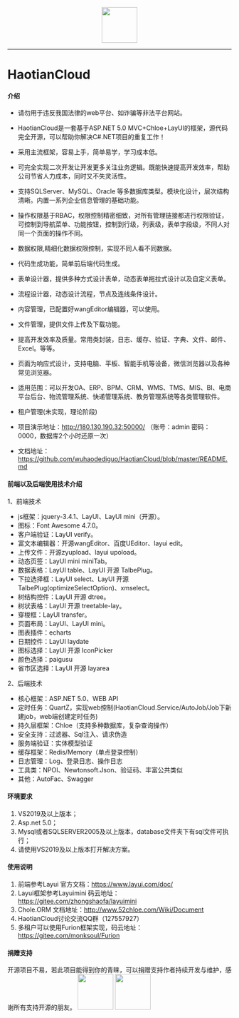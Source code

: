 <p></p>
<p></p>

<p align="center">
<img src="http://180.130.190.32:50000/icon/favicon.ico" height="80"/>
</p>
<div align="center">

</div>

----
# HaotianCloud

#### 介绍

- 请勿用于违反我国法律的web平台、如诈骗等非法平台网站。
- HaotianCloud是一套基于ASP.NET 5.0  MVC+Chloe+LayUI的框架，源代码完全开源，可以帮助你解决C#.NET项目的重复工作！
- 采用主流框架，容易上手，简单易学，学习成本低。
- 可完全实现二次开发让开发更多关注业务逻辑。既能快速提高开发效率，帮助公司节省人力成本，同时又不失灵活性。
- 支持SQLServer、MySQL、Oracle 等多数据库类型。模块化设计，层次结构清晰。内置一系列企业信息管理的基础功能。
- 操作权限基于RBAC，权限控制精密细致，对所有管理链接都进行权限验证，可控制到导航菜单、功能按钮，控制到行级，列表级，表单字段级，不同人对同一个页面的操作不同。
- 数据权限,精细化数据权限控制，实现不同人看不同数据。
- 代码生成功能，简单前后端代码生成。
- 表单设计器，提供多种方式设计表单，动态表单拖拉式设计以及自定义表单。
- 流程设计器，动态设计流程，节点及连线条件设计。
- 内容管理，已配置好wangEditor编辑器，可以使用。
- 文件管理，提供文件上传及下载功能。
- 提高开发效率及质量。常用类封装，日志、缓存、验证、字典、文件、邮件、Excel。等等。
- 页面为响应式设计，支持电脑、平板、智能手机等设备，微信浏览器以及各种常见浏览器。
- 适用范围：可以开发OA、ERP、BPM、CRM、WMS、TMS、MIS、BI、电商平台后台、物流管理系统、快递管理系统、教务管理系统等各类管理软件。
- 租户管理(未实现，理论阶段)


- 项目演示地址：http://180.130.190.32:50000/  （账号：admin 密码：0000，数据库2个小时还原一次）
- 文档地址：https://github.com/wuhaodediguo/HaotianCloud/blob/master/README.md

#### 前端以及后端使用技术介绍

1、前端技术

- js框架：jquery-3.4.1、LayUI、LayUI mini（开源）。
- 图标：Font Awesome 4.7.0。
- 客户端验证：LayUI verify。
- 富文本编辑器：开源wangEditor、百度UEditor、layui edit。
- 上传文件：开源zyupload、layui upoload。
- 动态页签：LayUI mini miniTab。
- 数据表格：LayUI table、LayUI 开源 TalbePlug。
- 下拉选择框：LayUI select、LayUI 开源 TalbePlug(optimizeSelectOption)、xmselect。
- 树结构控件：LayUI 开源 dtree。
- 树状表格：LayUI 开源 treetable-lay。
- 穿梭框：LayUI transfer。
- 页面布局：LayUI、LayUI mini。
- 图表插件：echarts
- 日期控件：LayUI laydate
- 图标选择：LayUI 开源 IconPicker
- 颜色选择：paigusu
- 省市区选择：LayUI 开源 layarea

2、后端技术

- 核心框架：ASP.NET 5.0、WEB API
- 定时任务：QuartZ，实现web控制(HaotianCloud.Service/AutoJob/Job下新建job，web端创建定时任务)
- 持久层框架：Chloe（支持多种数据库，复杂查询操作）
- 安全支持：过滤器、Sql注入、请求伪造
- 服务端验证：实体模型验证
- 缓存框架：Redis/Memory（单点登录控制）
- 日志管理：Log、登录日志、操作日志
- 工具类：NPOI、Newtonsoft.Json、验证码、丰富公共类似
- 其他：AutoFac、Swagger


#### 环境要求

1. VS2019及以上版本；
2. Asp.net 5.0；
3. Mysql或者SQLSERVER2005及以上版本，database文件夹下有sql文件可执行；
4. 请使用VS2019及以上版本打开解决方案。

#### 使用说明

1. 前端参考Layui 官方文档：https://www.layui.com/doc/
2. Layui框架参考Layuimini 码云地址：https://gitee.com/zhongshaofa/layuimini
3. Chole.ORM 文档地址：http://www.52chloe.com/Wiki/Document
4. HaotianCloud讨论交流QQ群（127557927）
5. 多租户可以使用Furion框架实现，码云地址：https://gitee.com/monksoul/Furion

#### 捐赠支持

开源项目不易，若此项目能得到你的青睐，可以捐赠支持作者持续开发与维护，感谢所有支持开源的朋友。
<img src="https://gitee.com/wodediguo/haotian/blob/master/images/testfor1.jpg" height="80"/>
<img src="https://gitee.com/wodediguo/haotian/blob/master/images/testfor2.jpg" height="80"/>
